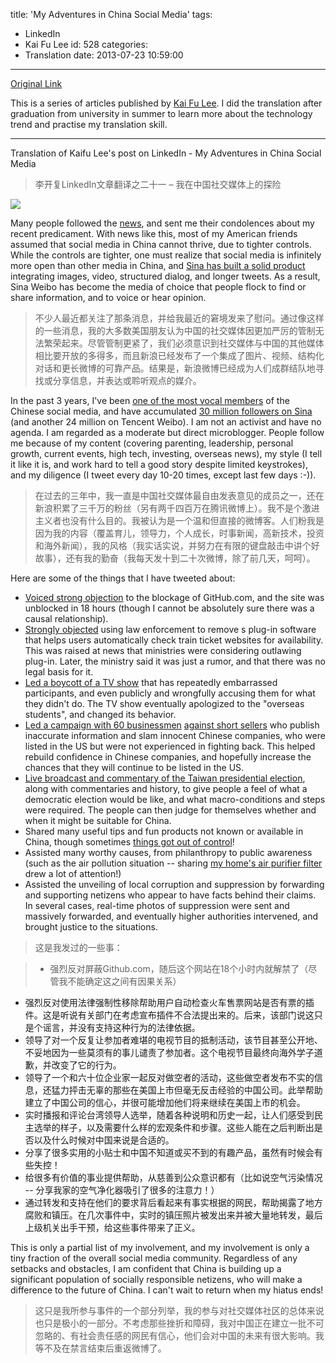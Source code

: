 title: 'My Adventures in China Social Media'
tags:
  - LinkedIn
  - Kai Fu Lee
id: 528
categories:
  - Translation
date: 2013-07-23 10:59:00
---
[Original Link](https://www.linkedin.com/today/post/article/20130219024955-416648-making-a-difference-in-china-social-media)

This is a series of articles published by [Kai Fu Lee](https://www.linkedin.com/profile/view?id=416648&authType=name&authToken=GZNe&ref=CONTENT&goback=%2Empd2_*1_*1_*1_*1_*1_*1_20121002150727*5416648*5the*5chinese*5user*5is*5more*5like*5you*5than*5you*5think&trk=mp-ph-pn). I did the translation after graduation from university in summer to learn more about the technology trend and practise my translation skill.

---
Translation of Kaifu Lee's post on LinkedIn - My Adventures in China Social Media
>李开复LinkedIn文章翻译之二十一 – 我在中国社交媒体上的探险

![](http://media.licdn.com/mpr/mpr/p/2/000/208/3ed/0838a50.png)

Many people followed the [news](http://www.scmp.com/news/china/article/1153446/former-google-china-chief-banned-microblogging-sites), and sent me their condolences about my recent predicament. With news like this, most of my American friends assumed that social media in China cannot thrive, due to tighter controls. While the controls are tighter, one must realize that social media is infinitely more open than other media in China, and [Sina has built a solid product](http://www.linkedin.com/today/post/article/20121002122222-416648-why-weibo-technology-will-change-china?trk=mp-reader-card) integrating images, video, structured dialog, and longer tweets. As a result, Sina Weibo has become the media of choice that people flock to find or share information, and to voice or hear opinion.
>不少人最近都关注了那条消息，并给我最近的窘境发来了慰问。通过像这样的一些消息，我的大多数美国朋友认为中国的社交媒体因更加严厉的管制无法繁荣起来。尽管管制更紧了，我们必须意识到社交媒体与中国的其他媒体相比要开放的多得多，而且新浪已经发布了一个集成了图片、视频、结构化对话和更长微博的可靠产品。结果是，新浪微博已经成为人们成群结队地寻找或分享信息，并表达或聆听观点的媒介。

In the past 3 years, I've been [one of the most vocal members](http://globalvoicesonline.org/2013/01/23/sina-picks-kai-fu-lee-chinas-most-influential-micro-blogger/) of the Chinese social media, and have accumulated [30 million followers on Sina](http://data.weibo.com/top/hot/famous) (and another 24 million on Tencent Weibo). I am not an activist and have no agenda. I am regarded as a moderate but direct microblogger. People follow me because of my content (covering parenting, leadership, personal growth, current events, high tech, investing, overseas news), my style (I tell it like it is, and work hard to tell a good story despite limited keystrokes), and my diligence (I tweet every day 10-20 times, except last few days :-)).
>在过去的三年中，我一直是中国社交媒体最自由发表意见的成员之一，还在新浪积累了三千万的粉丝（另有两千四百万在腾讯微博上）。我不是个激进主义者也没有什么目的。我被认为是一个温和但直接的微博客。人们粉我是因为我的内容（覆盖育儿，领导力，个人成长，时事新闻，高新技术，投资和海外新闻），我的风格（我实话实说，并努力在有限的键盘敲击中讲个好故事），还有我的勤奋（我每天发十到二十次微博，除了前几天，呵呵）。

Here are some of the things that I have tweeted about:

*   [Voiced strong objection](http://www.weibo.com/1197161814/zfGjQaBDB) to the blockage of GitHub.com, and the site was unblocked in 18 hours (though I cannot be absolutely sure there was a causal relationship).
*   [Strongly objected](http://www.weibo.com/1197161814/zfisltfdV) using law enforcement to remove s plug-in software that helps users automatically check train ticket websites for availability. This was raised at news that ministries were considering outlawing plug-in. Later, the ministry said it was just a rumor, and that there was no legal basis for it.
*   [Led a boycott of a TV show](http://www.weibo.com/1197161814/ylwVfnwmo) that has repeatedly embarrassed participants, and even publicly and wrongfully accusing them for what they didn't do. The TV show eventually apologized to the "overseas students", and changed its behavior.
*   [Led a campaign with 60 businessmen](http://www.weibo.com/1197161814/yAhJlrN4W) [against short sellers](http://www.linkedin.com/today/post/article/20121010144508-416648-war-on-china-short-sellers) who publish inaccurate information and slam innocent Chinese companies, who were listed in the US but were not experienced in fighting back. This helped rebuild confidence in Chinese companies, and hopefully increase the chances that they will continue to be listed in the US.
*   [Live broadcast and commentary of the Taiwan presidential election](http://www.weibo.com/1197161814/y0MdDgIkL), along with commentaries and history, to give people a feel of what a democratic election would be like, and what macro-conditions and steps were required. The people can then judge for themselves whether and when it might be suitable for China.
*   Shared many useful tips and fun products not known or available in China, though sometimes [things got out of control](http://www.linkedin.com/today/post/article/20121203134252-416648-the-power-of-social-recommendation?goback=%2Enpv_416648_*1_*1_*1_*1_*1_*1_*1_*1_*1_*1_*1_*1_*1_*1_*1_*1_*1_*1_*1_*1_*1_*1_*1_*1_*1_*1_*1_*1_*1&amp;trk=prof-post)!
*   Assisted many worthy causes, from philanthropy to public awareness (such as the air pollution situation -- sharing [my home's air purifier filter ](http://www.weibo.com/1197161814/zhk1J5Z6m)drew a lot of attention!)
*   Assisted the unveiling of local corruption and suppression by forwarding and supporting netizens who appear to have facts behind their claims. In several cases, real-time photos of suppression were sent and massively forwarded, and eventually higher authorities intervened, and brought justice to the situations.
 
>​这是我发过的一些事：

>* 强烈反对屏蔽Github.com，随后这个网站在18个小时内就解禁了（尽管我不能确定这之间有因果关系）
* 强烈反对使用法律强制性移除帮助用户自动检查火车售票网站是否有票的插件。这是听说有关部门在考虑宣布插件不合法提出来的。后来，该部门说这只是个谣言，并没有支持这种行为的法律依据。
* 领导了对一个反复让参加者难堪的电视节目的抵制活动，该节目甚至公开地、不妥地因为一些莫须有的事儿谴责了参加者。这个电视节目最终向海外学子道歉，并改变了它的行为。
* 领导了一个和六十位企业家一起反对做空者的活动，这些做空者发布不实的信息，还猛力抨击无辜的那些在美国上市但毫无反击经验的中国公司。此举帮助建立了中国公司的信心，并很可能增加他们将来继续在美国上市的机会。
* 实时播报和评论台湾领导人选举，随着各种说明和历史一起，让人们感受到民主选举的样子，以及需要什么样的宏观条件和步骤。这些人能在之后判断出是否以及什么时候对中国来说是合适的。
* 分享了很多实用的小贴士和中国不知道或买不到的有趣产品，虽然有时候会有些失控！
* 给很多有价值的事业提供帮助，从慈善到公众意识都有（比如说空气污染情况 -- 分享我家的空气净化器吸引了很多的注意力！）
* 通过转发和支持在他们的要求背后看起来有事实根据的网民，帮助揭露了地方腐败和镇压。在几次事件中，实时的镇压照片被发出来并被大量地转发，最后上级机关出手干预，给这些事件带来了正义。
  
This is only a partial list of my involvement, and my involvement is only a tiny fraction of the overall social media community. Regardless of any setbacks and obstacles, I am confident that China is building up a significant population of socially responsible netizens, who will make a difference to the future of China. I can't wait to return when my hiatus ends!
>这只是我所参与事件的一个部分列举，我的参与对社交媒体社区的总体来说也只是极小的一部分。不考虑那些挫折和障碍，我对中国正在建立一批不可忽略的、有社会责任感的网民有信心，他们会对中国的未来有很大影响。我等不及在禁言结束后重返微博了。
